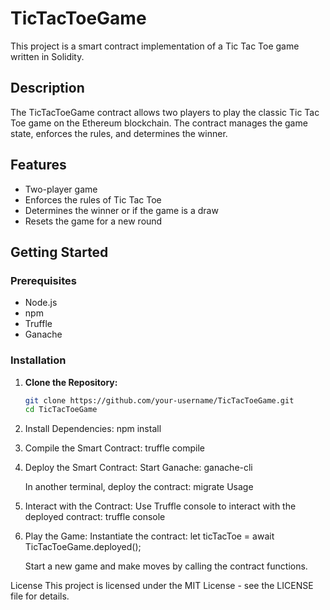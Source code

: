 # TicTacToeGame

This project is a smart contract implementation of a Tic Tac Toe game written in Solidity.

## Description

The TicTacToeGame contract allows two players to play the classic Tic Tac Toe game on the Ethereum blockchain. The contract manages the game state, enforces the rules, and determines the winner.

## Features

- Two-player game
- Enforces the rules of Tic Tac Toe
- Determines the winner or if the game is a draw
- Resets the game for a new round

## Getting Started

### Prerequisites

- Node.js
- npm
- Truffle
- Ganache

### Installation

1. **Clone the Repository:**
   ```bash
   git clone https://github.com/your-username/TicTacToeGame.git
   cd TicTacToeGame
   
2. Install Dependencies:
   npm install
   
3. Compile the Smart Contract:
   truffle compile

4. Deploy the Smart Contract:
   Start Ganache:
	ganache-cli
   
   In another terminal, deploy the contract:
    migrate
Usage
1. Interact with the Contract:
   Use Truffle console to interact with the deployed contract:
	truffle console
2. Play the Game:
   Instantiate the contract:
	let ticTacToe = await TicTacToeGame.deployed();
	
	Start a new game and make moves by calling the contract functions.

License
This project is licensed under the MIT License - see the LICENSE file for details.

   


